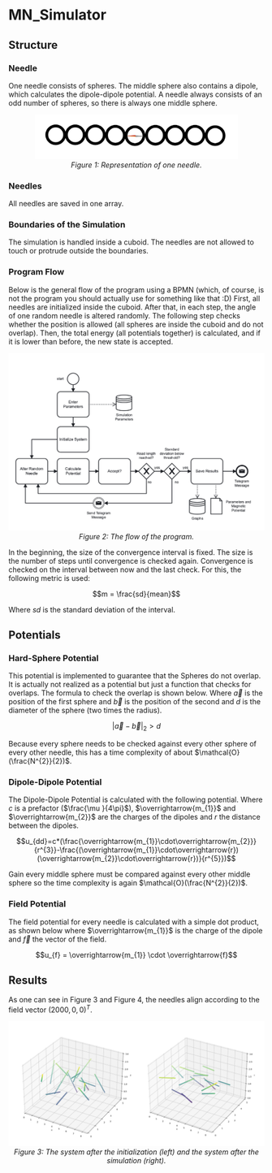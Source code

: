 # MN_Simulator

## Structure

### Needle
One needle consists of spheres. The middle sphere also contains a dipole, which calculates the dipole-dipole potential.
A needle always consists of an odd number of spheres, so there is always one middle sphere.

<p align="center">
    <img width="400" src="./zz_pictures_for_readme/picture_1.png" alt="Figure 1"><br>
    <em>Figure 1: Representation of one needle.</em>
</p>

### Needles 
All needles are saved in one array. 

### Boundaries of the Simulation
The simulation is handled inside a cuboid. The needles are not allowed to touch or protrude outside the boundaries. 

### Program Flow
Below is the general flow of the program using a BPMN (which, of course, is not the program you should actually use for something like that :D)
First, all needles are initialized inside the cuboid. After that, in each step, the angle of one random needle is altered randomly.
The following step checks whether the position is allowed (all spheres are inside the cuboid and do not overlap).
Then, the total energy (all potentials together) is calculated, and if it is lower than before, the new state is accepted. 

<p align="center">
    <img width="600" src="./zz_pictures_for_readme/picture_2.png" alt="Figure 2"><br>
    <em>Figure 2: The flow of the program.</em>
</p>

In the beginning, the size of the convergence interval is fixed. The size is the number of steps until convergence is checked again.
Convergence is checked on the interval between now and the last check. For this, the following metric is used:

$$m = \frac{sd}{mean}$$

Where $sd$ is the standard deviation of the interval.

## Potentials

### Hard-Sphere Potential 
This potential is implemented to guarantee that the Spheres do not overlap. 
It is actually not realized as a potential but just a function that checks for overlaps. 
The formula to check the overlap is shown below. Where $\overrightarrow{a}$ is the position of the first sphere and $\overrightarrow{b}$ is the position of the second and 
$d$ is the diameter of the sphere (two times the radius).

$${|\overrightarrow{a}-\overrightarrow{b}|}_2 > d$$

Because every sphere needs to be checked against every other sphere of every other needle, this has a time complexity of about $\mathcal{O}(\frac{N^{2}}{2})$.

### Dipole-Dipole Potential 
The Dipole-Dipole Potential is calculated with the following potential. 
Where $c$ is a prefactor ($\frac{\mu }{4\pi}$), $\overrightarrow{m_{1}}$ and  $\overrightarrow{m_{2}}$ are the charges of the dipoles and $r$ the distance between the dipoles. 

$$u_{dd}=c*(\frac{\overrightarrow{m_{1}}\cdot\overrightarrow{m_{2}}}{r^{3}}-\frac{(\overrightarrow{m_{1}}\cdot\overrightarrow{r})(\overrightarrow{m_{2}}\cdot\overrightarrow{r})}{r^{5}})$$

Gain every middle sphere must be compared against every other middle sphere so the time complexity is again $\mathcal{O}(\frac{N^{2}}{2})$.

### Field Potential 
The field potential for every needle is calculated with a simple dot product, as shown below 
where $\overrightarrow{m_{1}}$ is the charge of the dipole and $\overrightarrow{f}$ the vector of the field.

$$u_{f} = \overrightarrow{m_{1}} \cdot \overrightarrow{f}$$

## Results 
As one can see in Figure 3 and Figure 4, the needles align according to the field vector  $(2000, 0, 0)^{T}$.

<p align="center">
    <img src="./zz_pictures_for_readme/picture_3.png" alt="Figure 3"><br>
    <em>
    Figure 3: The system after the initialization (left) and the system after the simulation (right).
    </em>
</p>
